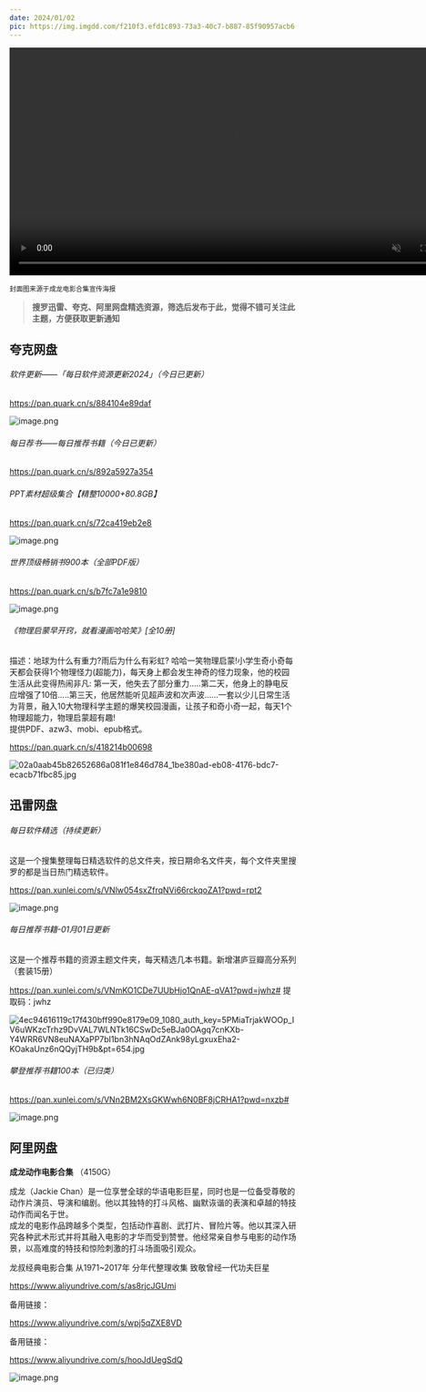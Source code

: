 ```yaml
---
date: 2024/01/02
pic: https://img.imgdd.com/f210f3.efd1c893-73a3-40c7-b887-85f90957acb6.png
---
```


<video width="800px" preload muted autoplay loop><source src="https://cdn.fliggy.com/upic/BDf4l0.mp4" type="video/mp4" poster="https://i.postimg.cc/j26cp27Y/image.png"></video>

<small>封面图来源于成龙电影合集宣传海报</small>

> **搜罗迅雷、夸克、阿里网盘精选资源，筛选后发布于此，觉得不错可关注此主题，方便获取更新通知**

## 夸克网盘

###### 软件更新——「每日软件资源更新2024」（今日已更新）

https://pan.quark.cn/s/884104e89daf

![image.png](https://img.imgdd.com/f210f3.8a103c73-85cd-4150-899e-e1fb534f1624.png)

###### 每日荐书——每日推荐书籍（今日已更新）

https://pan.quark.cn/s/892a5927a354

###### PPT素材超级集合【精整10000+80.8GB】

https://pan.quark.cn/s/72ca419eb2e8

![image.png](https://img.imgdd.com/f210f3.a4bae3c3-7e71-4e45-8836-d68be9e1ec90.png)

###### 世界顶级畅销书900本（全部PDF版）

https://pan.quark.cn/s/b7fc7a1e9810

![image.png](https://img.imgdd.com/f210f3.01fbf45f-3f36-4f70-8f82-620b93f3dbc8.png)

###### 《物理启蒙早开窍，就看漫画哈哈笑》[全10册]

描述：地球为什么有重力?雨后为什么有彩虹? 哈哈一笑物理启蒙!小学生奇小奇每天都会获得1个物理怪力(超能力)，每天身上都会发生神奇的怪力现象，他的校园生活从此变得热闹非凡: 第一天，他失去了部分重力…..第二天，他身上的静电反应增强了10倍…..第三天，他居然能听见超声波和次声波……一套以少儿日常生活为背景，融入10大物理科学主题的爆笑校园漫画，让孩子和奇小奇一起，每天1个物理超能力，物理启蒙超有趣!  
提供PDF、azw3、mobi、epub格式。

https://pan.quark.cn/s/418214b00698

![02a0aab45b82652686a081f1e846d784_1be380ad-eb08-4176-bdc7-ecacb71fbc85.jpg](https://img.imgdd.com/f210f3.3c20f05e-7c7f-41fd-bda5-6afc7b3de657.jpg)

## 迅雷网盘

###### 每日软件精选（持续更新）

这是一个搜集整理每日精选软件的总文件夹，按日期命名文件夹，每个文件夹里搜罗的都是当日热门精选软件。

https://pan.xunlei.com/s/VNlw054sxZfrqNVi66rckqoZA1?pwd=rpt2

![image.png](https://img.imgdd.com/f210f3.8a103c73-85cd-4150-899e-e1fb534f1624.png)

###### 每日推荐书籍-01月01日更新

这是一个推荐书籍的资源主题文件夹，每天精选几本书籍。新增湛庐豆瓣高分系列（套装15册）

https://pan.xunlei.com/s/VNmKO1CDe7UUbHjo1QnAE-qVA1?pwd=jwhz# 提取码：jwhz

![4ec94616119c17f430bff990e8179e09_1080_auth_key=5PMiaTrjakWOOp_IV6uWKzcTrhz9DvVAL7WLNTk16CSwDc5eBJa0OAgq7cnKXb-Y4WRR6VN8euNAXaPP7bI1bn3hNAqOdZAnk98yLgxuxEha2-KOakaUnz6nQQyjTH9b&pt=654.jpg](https://img.imgdd.com/f210f3.0521ec0d-231d-4135-b060-e4fcff953a25.jpg)

###### 攀登推荐书籍100本（已归类）

https://pan.xunlei.com/s/VNn2BM2XsGKWwh6N0BF8jCRHA1?pwd=nxzb# 

![image.png](https://img.imgdd.com/f210f3.8d777310-6d36-4d1d-a964-a92ae0fa6820.png)

## 阿里网盘

**成龙动作电影合集** （4150G） 

成龙（Jackie Chan）是一位享誉全球的华语电影巨星，同时也是一位备受尊敬的动作片演员、导演和编剧。他以其独特的打斗风格、幽默诙谐的表演和卓越的特技动作而闻名于世。  
成龙的电影作品跨越多个类型，包括动作喜剧、武打片、冒险片等。他以其深入研究各种武术形式并将其融入电影的才华而受到赞誉。他经常亲自参与电影的动作场景，以高难度的特技和惊险刺激的打斗场面吸引观众。

龙叔经典电影合集 从1971~2017年 分年代整理收集 致敬曾经一代功夫巨星

https://www.aliyundrive.com/s/as8rjcJGUmi

备用链接：

https://www.aliyundrive.com/s/wpj5qZXE8VD

备用链接：

https://www.aliyundrive.com/s/hooJdUegSdQ

![image.png](https://img.imgdd.com/f210f3.efd1c893-73a3-40c7-b887-85f90957acb6.png)
